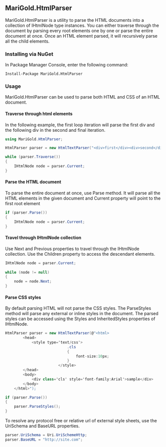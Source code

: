 ## MariGold.HtmlParser
MariGold.HtmlParser is a utility to parse the HTML documents into a collection of IHtmlNode type instances. You can either traverse through the document by parsing every root elements one by one or parse the entire document at once. Once an HTML element parsed, it will recursively parse all the child elements.

### Installing via NuGet

In Package Manager Console, enter the following command:
```
Install-Package MariGold.HtmlParser
```

### Usage
MariGold.HtmlParser can be used to parse both HTML and CSS of an HTML document.

#### Traverse through html elements
In the following example, the first loop iteration will parse the first div and the following div in the second and final iteration.
```csharp
using MariGold.HtmlParser;

HtmlParser parser = new HtmlTextParser("<div>first</div><div>second</div>");

while (parser.Traverse())
{
	IHtmlNode node = parser.Current;
}
```

#### Parse the HTML document
To parse the entire document at once, use Parse method. It will parse all the HTML elements in the given document and Current property will point to the first root element
```csharp
if (parser.Parse())
{
	IHtmlNode node = parser.Current;
}
```

#### Travel through IHtmlNode collection
Use Next and Previous properties to travel through the IHtmlNode collection. Use the Children property to access the descendant elements.
```csharp
IHtmlNode node = parser.Current;
            
while (node != null)
{
	node = node.Next;
}
```

#### Parse CSS styles
By default parsing HTML will not parse the CSS styles. The ParseStyles method will parse any external or inline styles in the document. The parsed styles can be accessed using the Styles and InheritedStyles properties of IHtmlNode.
```csharp
HtmlParser parser = new HtmlTextParser(@"<html>
		<head>
			<style type='text/css'>
                            .cls
                            {
                                font-size:10px;
                            }
                        </style>
		</head>
		<body>
			<div class='cls' style='font-family:Arial'>sample</div>
		</body>
	</html>");

if (parser.Parse())
{
	parser.ParseStyles();
}
```
To resolve any protocol free or relative url of external style sheets, use the UriSchema and BaseURL properties.
```csharp
parser.UriSchema = Uri.UriSchemeHttp;
parser.BaseURL = "http://site.com";
```